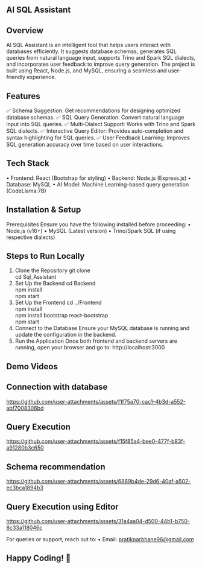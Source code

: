 ## AI SQL Assistant

## Overview
AI SQL Assistant is an intelligent tool that helps users interact with databases efficiently. It suggests database schemas, generates SQL queries from natural language input, supports Trino and Spark SQL dialects, and incorporates user feedback to improve query generation. The project is built using React, Node.js, and MySQL, ensuring a seamless and user-friendly experience.

## Features
✅ Schema Suggestion: Get recommendations for designing optimized database schemas.
✅ SQL Query Generation: Convert natural language input into SQL queries.
✅ Multi-Dialect Support: Works with Trino and Spark SQL dialects.
✅ Interactive Query Editor: Provides auto-completion and syntax highlighting for SQL queries.
✅ User Feedback Learning: Improves SQL generation accuracy over time based on user interactions.

## Tech Stack
•	Frontend: React (Bootstrap for styling)
•	Backend: Node.js (Express.js)
•	Database: MySQL
•	AI Model: Machine Learning-based query generation (CodeLlama:7B)

## Installation & Setup
Prerequisites
Ensure you have the following installed before proceeding:
•	Node.js (v16+)
•	MySQL (Latest version)
•	Trino/Spark SQL (if using respective dialects)

## Steps to Run Locally
1. Clone the Repository
git clone  
cd Sql_Assistant  
2. Set Up the Backend
cd Backend  
npm install  
npm start  
3. Set Up the Frontend
cd ../Frontend  
npm install  
npm install bootstrap react-bootstrap  
npm start  
4. Connect to the Database
Ensure your MySQL database is running and update the configuration in the backend.
5. Run the Application
Once both frontend and backend servers are running, open your browser and go to:
http://localhost:3000

## Demo Videos
## Connection with database
https://github.com/user-attachments/assets/f1f75a70-cac1-4b3d-a552-abf7008306bd

## Query Execution
https://github.com/user-attachments/assets/f15f85a4-bee0-477f-b83f-a91280b3c650

## Schema recommendation
https://github.com/user-attachments/assets/6869b4de-29d6-40af-a502-ec3bca1894b3

## Query Execution using Editor
https://github.com/user-attachments/assets/31a4aa04-d500-44b1-b750-8c33a118046c


For queries or support, reach out to:
•	Email: pratikparbhane96@gmail.com
## Happy Coding! 🚀

 
